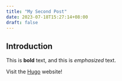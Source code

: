 ```yaml
---
title: "My Second Post"
date: 2023-07-18T15:27:14+08:00
draft: false
---
```

## Introduction

This is **bold** text, and this is *emphasized* text.

Visit the [Hugo](https://gohugo.io) website!
